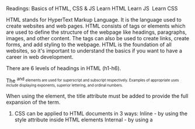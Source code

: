 Readings: Basics of HTML, CSS & JS
Learn HTML
Learn JS 
Learn CSS

HTML stands for HyperText Markup Language. It is the language used to create websites and web pages. HTML consists of tags or elements which are used to define the structure of the webpage like headings, paragraphs, images, and other content. The tags can also be used to create links, create forms, and add styling to the webpage. HTML is the foundation of all websites, so it's important to understand the basics if you want to have a career in web development.

There are 6 levels of headings in HTML (h1-h6).

The <sup> and <sub> elements are used for superscript and subscript respectively. Examples of appropriate uses include displaying exponents, superior lettering, and ordinal numbers.

When using the <abbr> element, the title attribute must be added to provide the full expansion of the term.

1. CSS can be applied to HTML documents in 3 ways: Inline - by using the style attribute inside HTML elements Internal - by using a <style> element in the <head> section External - by using a <link> element to link to an external CSS file

2. Inline styles should be avoided as they are difficult to maintain and do not keep with the separation of structure and presentation. Inline styles also cause code redundancy and can lead to a lot of repetition, making the code difficult to read and debug.

Review the block of code below and answer the following questions:
   h2 {
     color: black;
     padding: 5px;
   }
1. The selector is the h2 element. 
2. The CSS declarations are the color: black; and padding: 5px; 
3. The components considered properties are color and padding.



1. The data type is a String.

2. The 4 types of JavaScript operators are Assignment Operators, Arithmetic Operators, Comparison Operators, Logical Operators, Bitwise Operators, String Operators, and Other Operators.

3. A real-world problem you could solve with a Function is calculating the average of multiple numbers. You could write a function that takes in an array of numbers and returns the average of all the numbers in the array.

1. An if statement checks a condition and if it evaluates to true, then the code block will execute. 
2. The use of an else if is to add multiple conditions to an if statement, where if the first condition is false, then the else if condition will be tested. 
3. The 3 different types of comparison operators are Equal to (==), Not Equal to (!=), Greater than (>), Less than (<), Greater than or equal to (>=), and Less than or equal to (<=). 
4. The difference between the logical operator && and || is that && requires both conditions to be true, while || requires either one of the conditions to be true.



Bookmark and Review
https://chris.beams.io/posts/git-commit/


Questions to consider


CSS

What is the syntax of a style sheet?

What are the ways to apply CSS to HTML documents?

How do you create a style rule?


JavaScript
What are the different data types in JavaScript?
What are the different operators in JavaScript?
How do you create functions in JavaScript?
What are the different comparison operators in JavaScript?
What is the purpose of comments in JavaScript?
What are the different events in JavaScript?

HTML

What are the different elements used in HTML?

What are the different HTML attributes?
